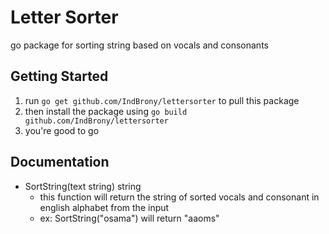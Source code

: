 # Letter Sorter
go package for sorting string based on vocals and consonants

## Getting Started 
1. run ``go get github.com/IndBrony/lettersorter`` to pull this package
2. then install the package using ``go build github.com/IndBrony/lettersorter``
3. you're good to go

## Documentation
- SortString(text string) string
  - this function will return the string of sorted vocals and consonant in english alphabet from the input
  - ex: SortString("osama") will return "aaoms"
